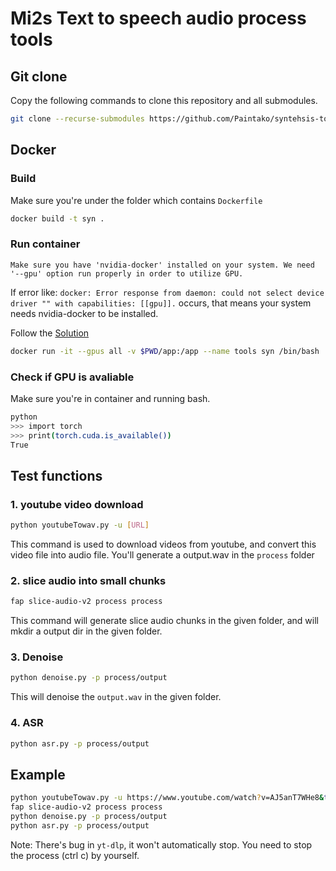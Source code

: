 # Mi2s Text to speech audio process tools 
## Git clone
Copy the following commands to clone this repository and all submodules.
```sh
git clone --recurse-submodules https://github.com/Paintako/syntehsis-tools.git
```
## Docker
### Build
Make sure you're under the folder which contains `Dockerfile`
```sh
docker build -t syn .
```

### Run container
`
Make sure you have 'nvidia-docker' installed on your system.
We need '--gpu' option run properly in order to utilize GPU.
`

If error like: `docker: Error response from daemon: could not select device driver "" with capabilities: [[gpu]].` occurs, that means your system needs nvidia-docker to be installed.

Follow the 
[Solution](https://www.cnblogs.com/booturbo/p/16318627.html)

```sh
docker run -it --gpus all -v $PWD/app:/app --name tools syn /bin/bash
```

### Check if GPU is avaliable
Make sure you're in container and running bash.
```sh
python
>>> import torch
>>> print(torch.cuda.is_available())
True
```


## Test functions
### 1. youtube video download
```sh
python youtubeTowav.py -u [URL]
```

This command is used to download videos from youtube, and convert this video file into audio
file. You'll generate a output.wav in the `process` folder

### 2. slice audio into small chunks
```sh
fap slice-audio-v2 process process
```
This command will generate slice audio chunks in the given folder, and will mkdir a 
output dir in the given folder. 

### 3. Denoise
```sh
python denoise.py -p process/output
```
This will denoise the `output.wav` in the given folder.

### 4. ASR
```sh
python asr.py -p process/output
```

## Example
```sh
python youtubeTowav.py -u https://www.youtube.com/watch?v=AJ5anT7WHe8&t=2s&ab_channel=%E9%8C%AB%E7%89%87 
fap slice-audio-v2 process process
python denoise.py -p process/output
python asr.py -p process/output
```

Note: There's bug in `yt-dlp`, it won't automatically stop. You need to stop the process (ctrl c) by yourself.